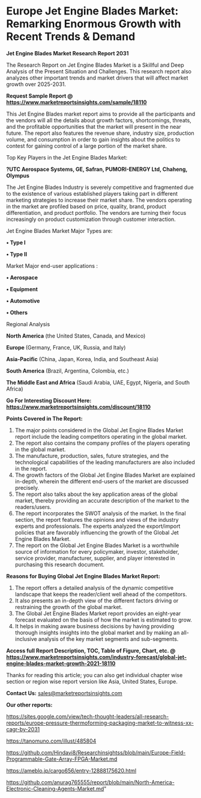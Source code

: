  # Europe Jet Engine Blades Market: Remarking Enormous Growth with Recent Trends & Demand

<strong>Jet Engine Blades Market Research Report 2031</strong>

The Research Report on Jet Engine Blades Market is a Skillful and Deep Analysis of the Present Situation and Challenges. This research report also analyzes other important trends and market drivers that will affect market growth over 2025-2031.

<strong>Request Sample Report @ <a href=https://www.marketreportsinsights.com/sample/18110>https://www.marketreportsinsights.com/sample/18110</a></strong>

This Jet Engine Blades market report aims to provide all the participants and the vendors will all the details about growth factors, shortcomings, threats, and the profitable opportunities that the market will present in the near future. The report also features the revenue share, industry size, production volume, and consumption in order to gain insights about the politics to contest for gaining control of a large portion of the market share.

Top Key Players in the Jet Engine Blades Market:

<strong>?UTC Aerospace Systems, GE, Safran, PUMORI-ENERGY Ltd, Chaheng, Olympus</strong>

The Jet Engine Blades Industry is severely competitive and fragmented due to the existence of various established players taking part in different marketing strategies to increase their market share. The vendors operating in the market are profiled based on price, quality, brand, product differentiation, and product portfolio. The vendors are turning their focus increasingly on product customization through customer interaction.

Jet Engine Blades Market Major Types are:

<strong>• Type I

• Type II</strong>

Market Major end-user applications :

<strong>• Aerospace

• Equipment

• Automotive

• Others</strong>

Regional Analysis

</u><strong><b>North America</b></strong> (the United States, Canada, and Mexico)

<strong><b>Europe </b></strong>(Germany, France, UK, Russia, and Italy)

<strong><b>Asia-Pacific</b></strong> (China, Japan, Korea, India, and Southeast Asia)

<strong><b>South America</b></strong> (Brazil, Argentina, Colombia, etc.)

<strong><b>The Middle East and Africa</b></strong> (Saudi Arabia, UAE, Egypt, Nigeria, and South Africa)

<strong>Go For Interesting Discount Here: <a href=https://www.marketreportsinsights.com/discount/18110>https://www.marketreportsinsights.com/discount/18110</a></strong>

<strong>Points Covered in The Report:</strong>
<ol>
  <li>The major points considered in the Global Jet Engine Blades Market report include the leading competitors operating in the global market.</li>
  <li>The report also contains the company profiles of the players operating in the global market.</li>
  <li>The manufacture, production, sales, future strategies, and the technological capabilities of the leading manufacturers are also included in the report.</li>
  <li>The growth factors of the Global Jet Engine Blades Market are explained in-depth, wherein the different end-users of the market are discussed precisely.</li>
  <li>The report also talks about the key application areas of the global market, thereby providing an accurate description of the market to the readers/users.</li>
  <li>The report incorporates the SWOT analysis of the market. In the final section, the report features the opinions and views of the industry experts and professionals. The experts analyzed the export/import policies that are favorably influencing the growth of the Global Jet Engine Blades Market.</li>
  <li>The report on the Global Jet Engine Blades Market is a worthwhile source of information for every policymaker, investor, stakeholder, service provider, manufacturer, supplier, and player interested in purchasing this research document.</li>
</ol>
<strong>Reasons for Buying Global Jet Engine Blades Market Report:</strong>

<ol>
  <li>The report offers a detailed analysis of the dynamic competitive landscape that keeps the reader/client well ahead of the competitors.</li>
  <li>It also presents an in-depth view of the different factors driving or restraining the growth of the global market.</li>
  <li>The Global Jet Engine Blades Market report provides an eight-year forecast evaluated on the basis of how the market is estimated to grow.</li>
  <li>It helps in making aware business decisions by having providing thorough insights insights into the global market and by making an all-inclusive analysis of the key market segments and sub-segments.</li>
</ol>
<strong>Access full Report Description, TOC, Table of Figure, Chart, etc. @ <a href=https://www.marketreportsinsights.com/industry-forecast/global-jet-engine-blades-market-growth-2021-18110>https://www.marketreportsinsights.com/industry-forecast/global-jet-engine-blades-market-growth-2021-18110</a></strong>


Thanks for reading this article; you can also get individual chapter wise section or region wise report version like Asia, United States, Europe.

<strong>Contact Us:</strong>
sales@marketreportsinsights.com

<strong>Our other reports:</strong>

<a href=https://sites.google.com/view/tech-thought-leaders/all-research-reports/europe-pressure-thermoforming-packaging-market-to-witness-xx-cagr-by-2031>https://sites.google.com/view/tech-thought-leaders/all-research-reports/europe-pressure-thermoforming-packaging-market-to-witness-xx-cagr-by-2031</a>

<a href=https://tanomuno.com/illust/485804>https://tanomuno.com/illust/485804</a>

<a href=https://github.com/Hindavi8/Researchinsightss/blob/main/Europe-Field-Programmable-Gate-Array-FPGA-Market.md>https://github.com/Hindavi8/Researchinsightss/blob/main/Europe-Field-Programmable-Gate-Array-FPGA-Market.md</a>

<a href=https://ameblo.jp/cargo656/entry-12888175620.html>https://ameblo.jp/cargo656/entry-12888175620.html</a>

<a href=https://github.com/anurag765555/report/blob/main/North-America-Electronic-Cleaning-Agents-Market.md>https://github.com/anurag765555/report/blob/main/North-America-Electronic-Cleaning-Agents-Market.md</a>"

